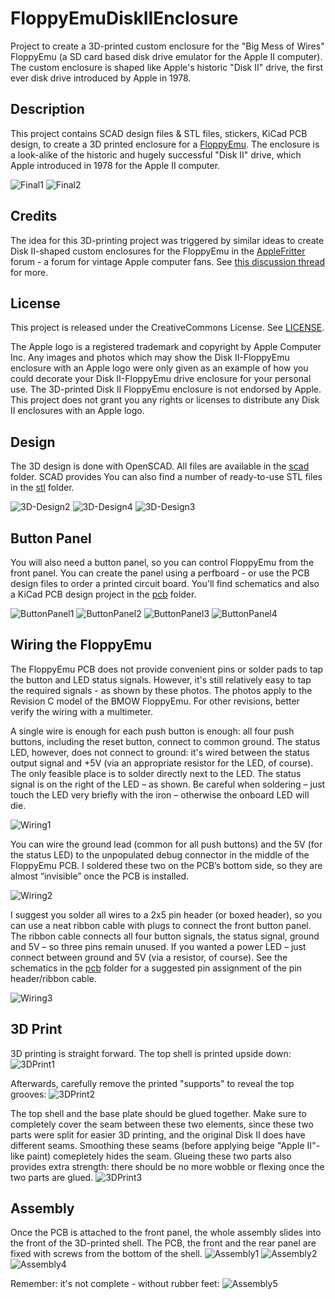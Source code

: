 # FloppyEmuDiskIIEnclosure
Project to create a 3D-printed custom enclosure for the "Big Mess of Wires" FloppyEmu (a SD card based disk drive emulator for the Apple II computer). The custom enclosure is shaped like Apple's historic "Disk II" drive, the first ever disk drive introduced by Apple in 1978.

## Description
This project contains SCAD design files & STL files, stickers, KiCad PCB design, to create a 3D printed enclosure for a [FloppyEmu](https://www.bigmessowires.com/floppy-emu/). The enclosure is a look-alike of the historic and hugely successful "Disk II" drive, which Apple introduced in 1978 for the Apple II computer.

![Final1](/resources/Final1.jpg?raw=true)
![Final2](/resources/Final2.jpg?raw=true)

## Credits
The idea for this 3D-printing project was triggered by similar ideas to create Disk II-shaped custom enclosures for the FloppyEmu in the [AppleFritter](http://www.applefritter.com) forum - a forum for vintage Apple computer fans. See [this discussion thread](https://www.applefritter.com/content/yet-another-floppyemu-enclosure-3d-printing-approach) for more.

## License
This project is released under the CreativeCommons License. See [LICENSE](/LICENSE).

The Apple logo is a registered trademark and copyright by Apple Computer Inc. Any images and photos which may show the Disk II-FloppyEmu enclosure with an Apple logo were only given as an example of how you could decorate your Disk II-FloppyEmu drive enclosure for your personal use. The 3D-printed Disk II FloppyEmu enclosure is not endorsed by Apple. This project does not grant you any rights or licenses to distribute any Disk II enclosures with an Apple logo.

## Design
The 3D design is done with OpenSCAD. All files are available in the [scad](/scad/) folder. SCAD provides
You can also find a number of ready-to-use STL files in the [stl](/stl/) folder.

![3D-Design2](/resources/3D_Design2.png?raw=true)
![3D-Design4](/resources/3D_Design4.png?raw=true)
![3D-Design3](/resources/3D_Design3.png?raw=true)

## Button Panel
You will also need a button panel, so you can control FloppyEmu from the front panel. You can create the panel using a perfboard - or use the PCB design files to order a printed circuit board.
You'll find schematics and also a KiCad PCB design project in the [pcb](/pcb/) folder.

![ButtonPanel1](/resources/ButtonPanel1.png?raw=true)
![ButtonPanel2](/resources/ButtonPanel2.png?raw=true)
![ButtonPanel3](/resources/ButtonPanel3.jpg?raw=true)
![ButtonPanel4](/resources/ButtonPanel4.png?raw=true)

## Wiring the FloppyEmu
The FloppyEmu PCB does not provide convenient pins or solder pads to tap the button and LED status signals. However, it's still relatively easy to tap the required signals - as shown by these photos. The photos apply to the Revision C model of the BMOW FloppyEmu. For other revisions, better verify the wiring with a multimeter.

A single wire is enough for each push button is enough: all four push buttons, including the reset button, connect to common ground. The status LED, however, does not connect to ground: it's wired between the status output signal and +5V (via an appropriate resistor for the LED, of course). The only feasible place is to solder directly next to the LED. The status signal is on the right of the LED – as shown. Be careful when soldering – just touch the LED very briefly with the iron – otherwise the onboard LED will die.

![Wiring1](/resources/Wiring1.jpg?raw=true)

You can wire the ground lead (common for all push buttons) and the 5V (for the status LED) to the unpopulated debug connector in the middle of the FloppyEmu PCB. I soldered these two on the PCB’s bottom side, so they are almost “invisible” once the PCB is installed.

![Wiring2](/resources/Wiring2.jpg?raw=true)

I suggest you solder all wires to a 2x5 pin header (or boxed header), so you can use a neat ribbon cable with plugs to connect the front button panel. The ribbon cable connects all four button signals, the status signal, ground and 5V – so three pins remain unused. If you wanted a power LED – just connect between ground and 5V (via a resistor, of course). See the schematics in the [pcb](/pcb) folder for a suggested pin assignment of the pin header/ribbon cable.

![Wiring3](/resources/Wiring3.jpg?raw=true)

## 3D Print
3D printing is straight forward. The top shell is printed upside down:
![3DPrint1](/resources/3D_Print1.jpg?raw=true)

Afterwards, carefully remove the printed "supports" to reveal the top grooves:
![3DPrint2](/resources/3D_Print2.jpg?raw=true)

The top shell and the base plate should be glued together. Make sure to completely cover the seam between these two elements, since these two parts were split for easier 3D printing, and the original Disk II does have different seams. Smoothing these seams (before applying beige "Apple II"-like paint) comepletely hides the seam. Glueing these two parts also provides extra strength: there should be no more wobble or flexing once the two parts are glued.
![3DPrint3](/resources/3D_Print3.jpg?raw=true)

## Assembly
Once the PCB is attached to the front panel, the whole assembly slides into the front of the 3D-printed shell. The PCB, the front and the rear panel are fixed with screws from the bottom of the shell.
![Assembly1](/resources/Assembly1.jpg?raw=true)
![Assembly2](/resources/Assembly2.jpg?raw=true)
![Assembly4](/resources/Assembly4.jpg?raw=true)

Remember: it's not complete - without rubber feet:
![Assembly5](/resources/Assembly5.jpg?raw=true)
